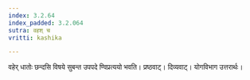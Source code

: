 ```yaml
---
index: 3.2.64
index_padded: 3.2.064
sutra: वहश् च
vritti: kashika

---
```

वहेर् धातोः छन्दसि विषये सुबन्त उपपदे ण्विप्रत्ययो भवति। प्रष्ठवाट्। दिव्यवाट्। योगविभाग उत्तरार्थः।
